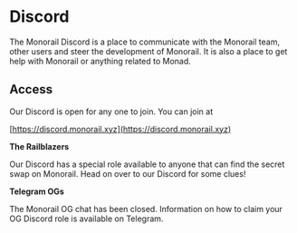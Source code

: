 # Discord

The Monorail Discord is a place to communicate with the Monorail team, other users and steer the development of Monorail. It is also a place to get help with Monorail or anything related to Monad.

## Access

Our Discord is open for any one to join. You can join at

[https://discord.monorail.xyz](https://discord.monorail.xyz)

**The Railblazers**

Our Discord has a special role available to anyone that can find the secret swap on Monorail. Head on over to our Discord for some clues!

**Telegram OGs**

The Monorail OG chat has been closed. Information on how to claim your OG Discord role is available on Telegram.

<!-- ## Proof-of-use

Once you have access to the Discord, you'll need to prove that you are a Monorail user.

We'll be releasing information soon. -->
